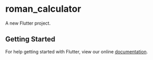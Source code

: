 # roman_calculator

A new Flutter project.

## Getting Started

For help getting started with Flutter, view our online
[documentation](https://flutter.io/).
